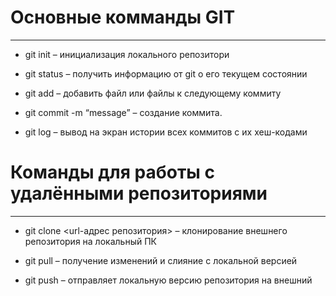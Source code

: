 # Основные комманды GIT
___

* git init  –  инициализация локального репозитори 

* git status – получить информацию от git о его текущем состоянии

* git add – добавить файл или файлы к следующему коммиту

* git commit -m “message” – создание коммита.

* git log – вывод на экран истории всех коммитов с их хеш-кодами

# Команды для работы с удалёнными репозиториями
___

* git clone <url-адрес репозитория> – клонирование внешнего репозитория на  	локальный ПК

* git pull – получение изменений и слияние с локальной версией

* git push – отправляет локальную версию репозитория на внешний



